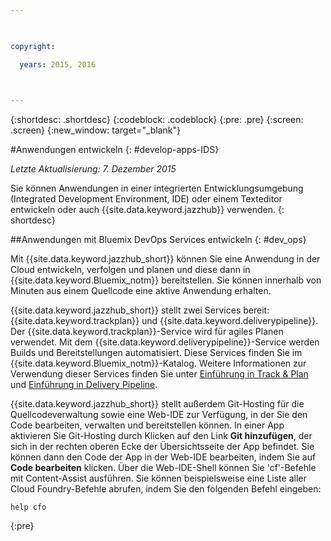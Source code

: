 ```yaml
---

 

copyright:

  years: 2015, 2016

 

---
```


{:shortdesc: .shortdesc}
{:codeblock: .codeblock}
{:pre: .pre}
{:screen: .screen}
{:new_window: target="_blank"}

#Anwendungen entwickeln 
{: #develop-apps-IDS}

*Letzte Aktualisierung: 7. Dezember 2015*  

Sie können Anwendungen in einer integrierten Entwicklungsumgebung (Integrated Development Environment, IDE) oder einem Texteditor entwickeln oder auch {{site.data.keyword.jazzhub}} verwenden. 
{: shortdesc}

##Anwendungen mit Bluemix DevOps Services entwickeln
{: #dev_ops}

Mit {{site.data.keyword.jazzhub_short}} können Sie eine Anwendung in der Cloud entwickeln, verfolgen und planen und diese dann in {{site.data.keyword.Bluemix_notm}} bereitstellen. Sie können innerhalb von Minuten aus einem Quellcode eine aktive Anwendung erhalten.  

{{site.data.keyword.jazzhub_short}} stellt zwei Services bereit: {{site.data.keyword.trackplan}} und {{site.data.keyword.deliverypipeline}}. Der {{site.data.keyword.trackplan}}-Service
wird für agiles Planen verwendet. Mit dem {{site.data.keyword.deliverypipeline}}-Service werden Builds und Bereitstellungen automatisiert. Diese Services finden Sie im {{site.data.keyword.Bluemix_notm}}-Katalog. Weitere Informationen zur Verwendung dieser Services finden Sie unter [Einführung in Track & Plan](../services/TrackPlan/index.html#gettingstartedtemplate) und [Einführung in Delivery Pipeline](../services/DeliveryPipeline/index.html#getstartwithCD). 

{{site.data.keyword.jazzhub_short}} stellt außerdem Git-Hosting für die Quellcodeverwaltung sowie eine Web-IDE zur Verfügung, in der Sie den Code bearbeiten, verwalten und bereitstellen können. In einer App aktivieren Sie Git-Hosting durch Klicken auf den Link **Git hinzufügen**, der sich in der rechten oberen Ecke der Übersichtsseite der App befindet. Sie können dann den Code der App in der Web-IDE bearbeiten, indem Sie auf **Code bearbeiten** klicken. Über die
Web-IDE-Shell können Sie 'cf'-Befehle mit Content-Assist
ausführen. Sie können beispielsweise eine Liste aller Cloud Foundry-Befehle abrufen, indem Sie den folgenden
Befehl eingeben:  
```
help cfo
```
{:pre}
